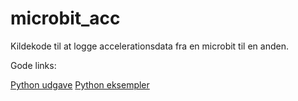 # microbit_acc

Kildekode til at logge accelerationsdata fra en microbit til en anden.

Gode links:

[Python udgave](https://microbit.org/ta/2018-09-03-python-mu-datalogging/)
[Python eksempler](https://media.readthedocs.org/pdf/microbit-challenges/latest/microbit-challenges.pdf)
